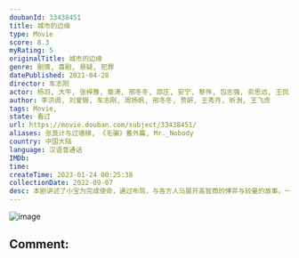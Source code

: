 ```yaml
---
doubanId: 33438451
title: 城市的边缘
type: Movie
score: 8.3
myRating: 5
originalTitle: 城市的边缘
genre: 剧情, 喜剧, 悬疑, 犯罪
datePublished: 2021-04-28
director: 车志刚
actor: 杨羽, 大牛, 张梓豫, 章涛, 邢冬冬, 邵庄, 安宁, 黎伟, 包志强, 俞思远, 王侃, 李彦峰, 周凯, 付余, 张弛
author: 李洪绸, 刘爱银, 车志刚, 周扬帆, 邢冬冬, 贾妍, 王秀月, 昕澍, 王飞虎
tags: Movie, 
state: 看过
url: https://movie.douban.com/subject/33438451/
aliases: 张良计与过墙梯, 《毛骗》番外篇, Mr._Nobody
country: 中国大陆
language: 汉语普通话
IMDb: 
time: 
createTime: 2023-01-24 00:25:38
collectionDate: 2022-09-07
desc: 本剧讲述了小宝为完成使命，通过布局，与各方人马展开高智商的博弈与较量的故事。一系列大众常见的骗局贯穿主线，如酒托，推销假药等骗局，真实接地气，代入感极强，充满趣味的观赏性，同时还具有深刻的警示教育意义...
---
```


![image](p2872006293.jpg)

Comment: 
---

